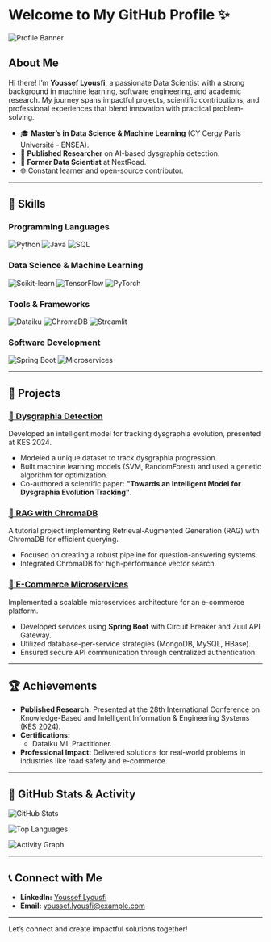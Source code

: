 # Welcome to My GitHub Profile ✨

![Profile Banner](https://github.com/youcef-ely.png)

## About Me

Hi there! I’m **Youssef Lyousfi**, a passionate Data Scientist with a strong background in machine learning, software engineering, and academic research. My journey spans impactful projects, scientific contributions, and professional experiences that blend innovation with practical problem-solving.

- 🎓 **Master’s in Data Science & Machine Learning** (CY Cergy Paris Université - ENSEA).
- 🏅 **Published Researcher** on AI-based dysgraphia detection.
- 💼 **Former Data Scientist** at NextRoad.
- 🌐 Constant learner and open-source contributor.

---

## 🔧 Skills

### **Programming Languages**
![Python](https://img.shields.io/badge/Python-3.9-blue?logo=python)
![Java](https://img.shields.io/badge/Java-8-orange?logo=java)
![SQL](https://img.shields.io/badge/SQL-Relational-database-blue?logo=postgresql)

### **Data Science & Machine Learning**
![Scikit-learn](https://img.shields.io/badge/Scikit--learn-v1.0-blue?logo=scikit-learn)
![TensorFlow](https://img.shields.io/badge/TensorFlow-2.0-orange?logo=tensorflow)
![PyTorch](https://img.shields.io/badge/PyTorch-v1.10-red?logo=pytorch)

### **Tools & Frameworks**
![Dataiku](https://img.shields.io/badge/Dataiku-Certified-green)
![ChromaDB](https://img.shields.io/badge/ChromaDB-Enabled-blue)
![Streamlit](https://img.shields.io/badge/Streamlit-App-red)

### **Software Development**
![Spring Boot](https://img.shields.io/badge/Spring%20Boot-Microservices-brightgreen?logo=springboot)
![Microservices](https://img.shields.io/badge/Microservices-Architecture-yellow)

---

## 🚀 Projects

### [🔗 Dysgraphia Detection](https://hal.science/hal-04593939/)
Developed an intelligent model for tracking dysgraphia evolution, presented at KES 2024.

- Modeled a unique dataset to track dysgraphia progression.
- Built machine learning models (SVM, RandomForest) and used a genetic algorithm for optimization.
- Co-authored a scientific paper: **"Towards an Intelligent Model for Dysgraphia Evolution Tracking"**.

### [🔗 RAG with ChromaDB](https://github.com/youcef-ely/rag_tutorial)
A tutorial project implementing Retrieval-Augmented Generation (RAG) with ChromaDB for efficient querying.

- Focused on creating a robust pipeline for question-answering systems.
- Integrated ChromaDB for high-performance vector search.

### [🔗 E-Commerce Microservices](https://github.com/zakariamejdoul/ecommerce-microservices)
Implemented a scalable microservices architecture for an e-commerce platform.

- Developed services using **Spring Boot** with Circuit Breaker and Zuul API Gateway.
- Utilized database-per-service strategies (MongoDB, MySQL, HBase).
- Ensured secure API communication through centralized authentication.


---

## 🏆 Achievements

- **Published Research:** Presented at the 28th International Conference on Knowledge-Based and Intelligent Information & Engineering Systems (KES 2024).
- **Certifications:**
  - Dataiku ML Practitioner.
- **Professional Impact:** Delivered solutions for real-world problems in industries like road safety and e-commerce.

---

## 🔐 GitHub Stats & Activity

![GitHub Stats](https://github-readme-stats.vercel.app/api?username=youcef-ely&show_icons=true&theme=radical)

![Top Languages](https://github-readme-stats.vercel.app/api/top-langs/?username=youcef-ely&layout=compact&theme=radical)

![Activity Graph](https://github-readme-activity-graph.cyclic.app/graph?username=youcef-ely&theme=dracula)

---

## 📞 Connect with Me

- **LinkedIn:** [Youssef Lyousfi](https://www.linkedin.com/in/youssef-lyousfi)
- **Email:** youssef.lyousfi@example.com

---

Let’s connect and create impactful solutions together!
